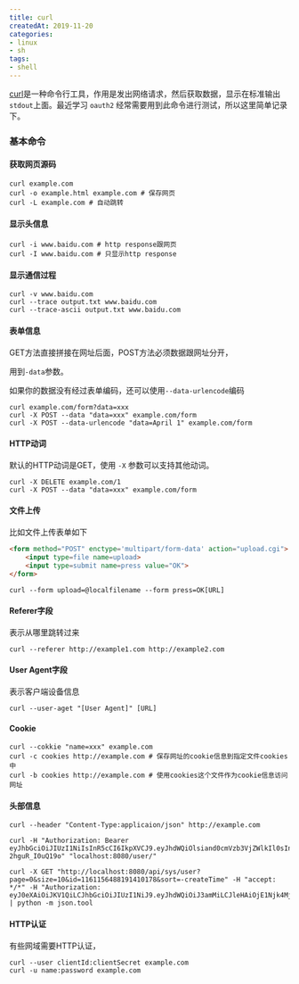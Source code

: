 ```yaml
---
title: curl
createdAt: 2019-11-20
categories: 
- linux
- sh
tags: 
- shell
---
```


[curl](https://curl.haxx.se/)是一种命令行工具，作用是发出网络请求，然后获取数据，显示在标准输出`stdout`上面。最近学习 `oauth2` 经常需要用到此命令进行测试，所以这里简单记录下。

<!--more-->

### 基本命令

#### 获取网页源码

```shell
curl example.com
curl -o example.html example.com # 保存网页
curl -L example.com # 自动跳转
```

#### 显示头信息

```shell
curl -i www.baidu.com # http response跟网页
curl -I www.baidu.com # 只显示http response
```

#### 显示通信过程

```shell
curl -v www.baidu.com
curl --trace output.txt www.baidu.com
curl --trace-ascii output.txt www.baidu.com
```

#### 表单信息

GET方法直接拼接在网址后面，POST方法必须数据跟网址分开，

用到`-data`参数。

如果你的数据没有经过表单编码，还可以使用`--data-urlencode`编码

```shell
curl example.com/form?data=xxx
curl -X POST --data "data=xxx" example.com/form
curl -X POST --data-urlencode "data=April 1" example.com/form

```

#### HTTP动词

默认的HTTP动词是GET，使用 `-X` 参数可以支持其他动词。

```shell
curl -X DELETE example.com/1
curl -X POST --data "data=xxx" example.com/form
```

#### 文件上传

比如文件上传表单如下

```html
<form method="POST" enctype='multipart/form-data' action="upload.cgi">
    <input type=file name=upload>
    <input type=submit name=press value="OK">
</form>
```

```shell
curl --form upload=@localfilename --form press=OK[URL]
```

#### Referer字段

表示从哪里跳转过来

```shell
curl --referer http://example1.com http://example2.com
```

#### User Agent字段

表示客户端设备信息

```shell
curl --user-aget "[User Agent]" [URL]
```

#### Cookie

```shell
curl --cokkie "name=xxx" example.com
curl -c cookies http://example.com # 保存网址的cookie信息到指定文件cookies中
curl -b cookies http://example.com # 使用cookies这个文件作为cookie信息访问网址
```

#### 头部信息

```shell
curl --header "Content-Type:applicaion/json" http://example.com

curl -H "Authorization: Bearer eyJhbGciOiJIUzI1NiIsInR5cCI6IkpXVCJ9.eyJhdWQiOlsiand0cmVzb3VjZWlkIl0sInVzZXJfbmFtZSI6InJvb3QiLCJzY29wZSI6WyJyZWFkIiwid3JpdGUiXSwiZXhwIjoxNTY1NzA2NzQ3LCJhdXRob3JpdGllcyI6WyJST0xFX0FETUlOIl0sImp0aSI6IjEyNWQzYTJkLTQ1ODktNDc4YS04ZTRiLTdiN2UwZDM5MGYyZCIsImNsaWVudF9pZCI6Imp3dGNsaWVudGlkIn0.AHudCbS_rctS0YQuBSADPIPnMGm9a-2hguR_I0uQ19o" "localhost:8080/user/"

curl -X GET "http://localhost:8080/api/sys/user?page=0&size=10&id=1161156488191410178&sort=-createTime" -H "accept: */*" -H "Authorization: eyJ0eXAiOiJKV1QiLCJhbGciOiJIUzI1NiJ9.eyJhdWQiOiJ3amMiLCJleHAiOjE1Njk4MjIyMTUsImlhdCI6MTU2OTczNTgxNX0.ORQOUeTeNORtwT6MyLy8SaOAwOmtUefyDk2korgtJPg" | python -m json.tool
```

#### HTTP认证

有些网域需要HTTP认证，

```shell
curl --user clientId:clientSecret example.com
curl -u name:password example.com
```

